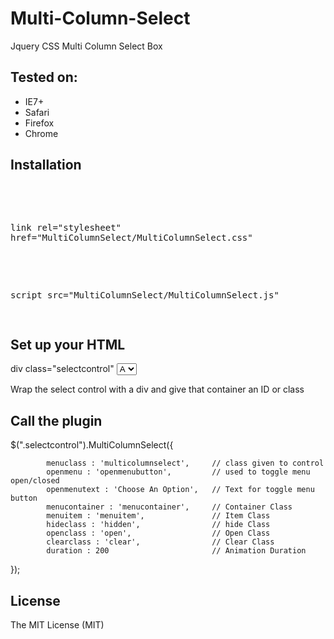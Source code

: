 <h1>Multi-Column-Select</h1>

<p>Jquery CSS Multi Column Select Box</p>


<h2>Tested on:</h2>
<ul>
<li>IE7+</li>
<li>Safari</li>
<li>Firefox </li>
<li>Chrome</li>
</ul>


<h2>Installation</h2>
<pre>

<!-- Stylesheet-->
link rel="stylesheet" href="MultiColumnSelect/MultiColumnSelect.css"

<!-- Include js plugin -->
script src="MultiColumnSelect/MultiColumnSelect.js"

</pre>

<h2>Set up your HTML</h2>

div class="selectcontrol"
        <select name="car">
          <option value="a">A</option>
          <option value="b">B</option>
          <option value="c">C</option>
          <option value="d">D</option>
          <option value="e">E</option>
          <option value="f">F</option>
          <option value="a">A</option>
          <option value="b">B</option>
          <option value="c">C</option>
        </select>
</div>

Wrap the select control with a div and give that container an ID or class

<h2>Call the plugin</h2>

$(".selectcontrol").MultiColumnSelect({

            menuclass : 'multicolumnselect',     // class given to control
            openmenu : 'openmenubutton',         // used to toggle menu open/closed
            openmenutext : 'Choose An Option',   // Text for toggle menu button
            menucontainer : 'menucontainer',     // Container Class
            menuitem : 'menuitem',               // Item Class
            hideclass : 'hidden',                // hide Class
            openclass : 'open',                  // Open Class
            clearclass : 'clear',                // Clear Class
            duration : 200                       // Animation Duration

});


<h2>License</h2>

<p>The MIT License (MIT)</p>
